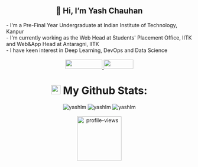 <h2 align="center">👋 Hi, I’m Yash Chauhan</h2>
- I'm a Pre-Final Year Undergraduate at Indian Institute of Technology, Kanpur <br>
- I'm currently working as the Web Head at Students' Placement Office, IITK and Web&App Head at Antaragni, IITK <br>
- I have keen interest in Deep Learning, DevOps and Data Science <br>

<br>

<div align="center">
<a href="https://www.linkedin.com/in/yash-chauhan-10b696250/" alt="linkedin" target="_blank">
<img src="https://img.shields.io/badge/LinkedIn-blue?logo=linkedin&logoColor=white" width="100px" height="25">
</a>
<a href="https://home.iitk.ac.in/~yashc22" alt="website" target="_blank">
<img src="https://img.shields.io/badge/Portfolio-darkgreen" width="80px" height="25">
</a>
</div>


<!--
**yashlm/yashlm** is a ✨ _special_ ✨ repository because its `README.md` (this file) appears on your GitHub profile.

Here are some ideas to get you started:

- 🔭 I’m currently working on ...
- 🌱 I’m currently learning ...
- 👯 I’m looking to collaborate on ...
- 🤔 I’m looking for help with ...
- 💬 Ask me about ...
- 📫 How to reach me: ...
- 😄 Pronouns: ...
- ⚡ Fun fact: ...
-->

<h1 align="center"><img src='https://media1.giphy.com/media/du3J3cXyzhj75IOgvA/giphy.gif?cid=ecf05e47x2g034i9pzwtzzsd3xgg2w9nr94t4tflbbgo3008&rid=giphy.gif' width='25' /> My Github Stats:</h1>

<div align="center">
<span><img src="https://github-readme-stats-sigma-five.vercel.app/api?username=yashlm&theme=blue-green&show_icons=true&locale=en" alt="yashlm" /></span>
<span><img src="https://github-readme-stats-sigma-five.vercel.app/api/top-langs?username=yashlm&theme=blue-green&show_icons=true&locale=en&layout=compact" alt="yashlm"/></span>
<span><img  src="https://github-readme-streak-stats.herokuapp.com/?user=yashlm&theme=blue-green&bg_color=1e1e2e&text_color=cdd6f4" alt="yashlm" /></span>
</div>

<br>

<div align="center">
<img src="https://komarev.com/ghpvc/?username=yashlm&style=flat-square&color=blueviolet" alt="profile-views" width="120"/>
</div>
